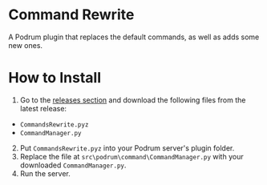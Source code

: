 # Command Rewrite
A Podrum plugin that replaces the default commands, as well as adds some new ones.

# How to Install
1. Go to the [releases section](https://github.com/plun1331/PodrumCommandRewrite/releases) and download the following files from the latest release:
  
  - `CommandsRewrite.pyz`
  - `CommandManager.py`
  
2. Put `CommandsRewrite.pyz` into your Podrum server's plugin folder.
3. Replace the file at `src\podrum\command\CommandManager.py` with your downloaded `CommandManager.py`.
4. Run the server.

